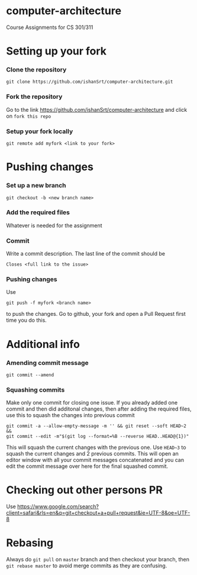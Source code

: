 # computer-architecture
Course Assignments for CS 301/311

# Setting up your fork
### Clone the repository
```
git clone https://github.com/ishanSrt/computer-architecture.git
```
### Fork the repository
Go to the link https://github.com/ishanSrt/computer-architecture and click on `fork this repo`

### Setup your fork locally
```
git remote add myfork <link to your fork>
```

# Pushing changes
### Set up a new branch
```
git checkout -b <new branch name>
```
### Add the required files
Whatever is needed for the assignment

### Commit
Write a commit description. The last line of the commit should be
```
Closes <full link to the issue>
```

### Pushing changes
Use
```
git push -f myfork <branch name>
```
to push the changes. Go to github, your fork and open a Pull Request first time you do this.

# Additional info
### Amending commit message
```
git commit --amend
```
### Squashing commits
Make only one commit for closing one issue.
If you already added one commit and then did additonal changes, then after adding the required
files, use this to squash the changes into previous commit
```
git commit -a --allow-empty-message -m '' && git reset --soft HEAD~2 &&
git commit --edit -m"$(git log --format=%B --reverse HEAD..HEAD@{1})"
```
This will squash the current changes with the previous one. Use `HEAD~3` to squash the current changes
and 2 previous commits. This will open an editor window with all your commit messages concatenated
and you can edit the commit message over here for the final squashed commit.

# Checking out other persons PR
Use https://www.google.com/search?client=safari&rls=en&q=git+checkout+a+pull+request&ie=UTF-8&oe=UTF-8

# Rebasing
Always do `git pull` on `master` branch and then checkout your branch, then `git rebase master` to
avoid merge commits as they are confusing.

